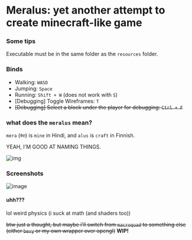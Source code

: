 # Meralus: yet another attempt to create minecraft-like game

### Some tips

Executable must be in the same folder as the `resources` folder.

### Binds

- Walking: `WASD`
- Jumping: `Space`
- Running: `Shift + W` (does not work with `S`)
- \[Debugging\] Toggle Wireframes: `T`
- ~~\[Debugging\] Select a block under the player for debugging: `Ctrl + F`~~

### what does the `meralus` mean?

`mera` (`मेरा`) is `mine` in Hindi, and `alus` is `craft` in Finnish.

YEAH, I'M GOOD AT NAMING THINGS.

![img](https://c.tenor.com/Bl6dhMPkMs0AAAAd/tenor.gif)

### Screenshots

![image](https://github.com/user-attachments/assets/6940581e-9ee6-4a02-9840-c1dd82525aee)

#### uhh???

lol weird physics (i suck at math (and shaders too))

~~btw just a thought, but maybe i'll switch from `macroquad` to something else (either `bevy` or my own wrapper over opengl)~~ **WIP!**

